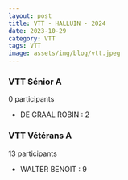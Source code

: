 ```yaml
---
layout: post
title: VTT - HALLUIN - 2024
date: 2023-10-29
category: VTT
tags: VTT
image: assets/img/blog/vtt.jpeg
---
```


### VTT Sénior A
0 participants
- DE GRAAL ROBIN : 2

### VTT Vétérans A
13 participants
- WALTER BENOIT : 9
